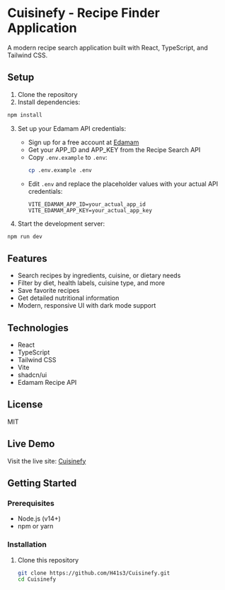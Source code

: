# Cuisinefy - Recipe Finder Application

A modern recipe search application built with React, TypeScript, and Tailwind CSS.

## Setup

1. Clone the repository
2. Install dependencies:
```bash
npm install
```

3. Set up your Edamam API credentials:
   - Sign up for a free account at [Edamam](https://developer.edamam.com/edamam-recipe-api)
   - Get your APP_ID and APP_KEY from the Recipe Search API
   - Copy `.env.example` to `.env`:
     ```bash
     cp .env.example .env
     ```
   - Edit `.env` and replace the placeholder values with your actual API credentials:
     ```
     VITE_EDAMAM_APP_ID=your_actual_app_id
     VITE_EDAMAM_APP_KEY=your_actual_app_key
     ```

4. Start the development server:
```bash
npm run dev
```

## Features

- Search recipes by ingredients, cuisine, or dietary needs
- Filter by diet, health labels, cuisine type, and more
- Save favorite recipes
- Get detailed nutritional information
- Modern, responsive UI with dark mode support

## Technologies

- React
- TypeScript
- Tailwind CSS
- Vite
- shadcn/ui
- Edamam Recipe API

## License

MIT

## Live Demo

Visit the live site: [Cuisinefy](https://h41s3.github.io/Cuisinefy/)

## Getting Started

### Prerequisites

- Node.js (v14+)
- npm or yarn

### Installation

1. Clone this repository
   ```bash
   git clone https://github.com/H41s3/Cuisinefy.git
   cd Cuisinefy
